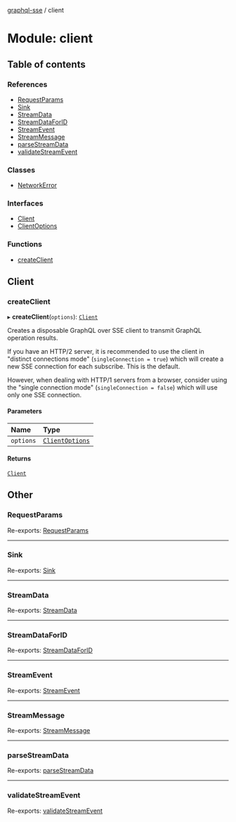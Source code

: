 [graphql-sse](../README.md) / client

# Module: client

## Table of contents

### References

- [RequestParams](client.md#requestparams)
- [Sink](client.md#sink)
- [StreamData](client.md#streamdata)
- [StreamDataForID](client.md#streamdataforid)
- [StreamEvent](client.md#streamevent)
- [StreamMessage](client.md#streammessage)
- [parseStreamData](client.md#parsestreamdata)
- [validateStreamEvent](client.md#validatestreamevent)

### Classes

- [NetworkError](../classes/client.NetworkError.md)

### Interfaces

- [Client](../interfaces/client.Client.md)
- [ClientOptions](../interfaces/client.ClientOptions.md)

### Functions

- [createClient](client.md#createclient)

## Client

### createClient

▸ **createClient**(`options`): [`Client`](../interfaces/client.Client.md)

Creates a disposable GraphQL over SSE client to transmit
GraphQL operation results.

If you have an HTTP/2 server, it is recommended to use the client
in "distinct connections mode" (`singleConnection = true`) which will
create a new SSE connection for each subscribe. This is the default.

However, when dealing with HTTP/1 servers from a browser, consider using
the "single connection mode" (`singleConnection = false`) which will
use only one SSE connection.

#### Parameters

| Name | Type |
| :------ | :------ |
| `options` | [`ClientOptions`](../interfaces/client.ClientOptions.md) |

#### Returns

[`Client`](../interfaces/client.Client.md)

## Other

### RequestParams

Re-exports: [RequestParams](../interfaces/common.RequestParams.md)

___

### Sink

Re-exports: [Sink](../interfaces/common.Sink.md)

___

### StreamData

Re-exports: [StreamData](common.md#streamdata)

___

### StreamDataForID

Re-exports: [StreamDataForID](common.md#streamdataforid)

___

### StreamEvent

Re-exports: [StreamEvent](common.md#streamevent)

___

### StreamMessage

Re-exports: [StreamMessage](../interfaces/common.StreamMessage.md)

___

### parseStreamData

Re-exports: [parseStreamData](common.md#parsestreamdata)

___

### validateStreamEvent

Re-exports: [validateStreamEvent](common.md#validatestreamevent)
